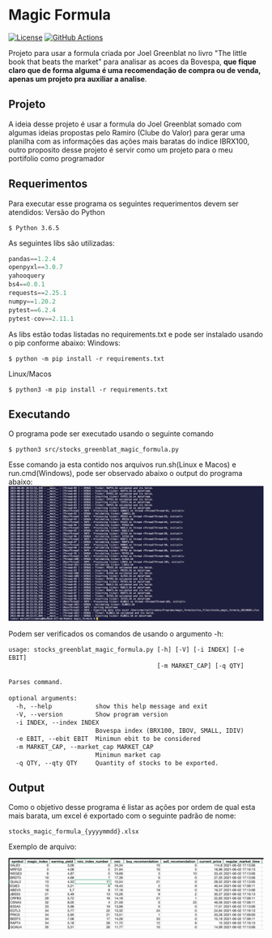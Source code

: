 # Magic Formula
[![License](https://img.shields.io/badge/License-Apache%202.0-blue.svg)](https://opensource.org/licenses/Apache-2.0)
[![GitHub Actions](https://img.shields.io/endpoint.svg?url=https%3A%2F%2Factions-badge.atrox.dev%2Fatrox%2Fsync-dotenv%2Fbadge)](https://actions-badge.atrox.dev/marinellirubens/magic_formula/goto)


Projeto para usar a formula criada por Joel Greenblat no livro "The little book that beats the market" para analisar as acoes da Bovespa, **que fique claro que de forma alguma é uma recomendação de compra ou de venda, apenas um projeto pra auxiliar a analise**.

## Projeto
A ideia desse projeto é usar a formula do Joel Greenblat somado com algumas ideias propostas pelo Ramiro (Clube do Valor) para gerar uma planilha com as informações das ações mais baratas do indice IBRX100, outro proposito desse projeto é servir como um projeto para o meu portifolio como programador

## Requerimentos
Para executar esse programa os seguintes requerimentos devem ser atendidos:
Versão do Python
```shell
$ Python 3.6.5
```
As seguintes libs são utilizadas:
```python
pandas==1.2.4
openpyxl==3.0.7
yahooquery
bs4==0.0.1
requests==2.25.1
numpy==1.20.2
pytest==6.2.4
pytest-cov==2.11.1
```
As libs estão todas listadas no requirements.txt e pode ser instalado usando o pip conforme abaixo:
Windows:
```shell
$ python -m pip install -r requirements.txt
```
Linux/Macos
```shell
$ python3 -m pip install -r requirements.txt
```

## Executando
O programa pode ser executado usando o seguinte comando
```shell
$ python3 src/stocks_greenblat_magic_formula.py
```
Esse comando ja esta contido nos arquivos run.sh(Linux e Macos) e run.cmd(Windows), pode ser observado abaixo o output do programa abaixo:
![program_running](program_running.png "program_running")

Podem ser verificados os comandos de usando o argumento -h:
```shell
usage: stocks_greenblat_magic_formula.py [-h] [-V] [-i INDEX] [-e EBIT]
                                         [-m MARKET_CAP] [-q QTY]

Parses command.

optional arguments:
  -h, --help            show this help message and exit
  -V, --version         Show program version
  -i INDEX, --index INDEX
                        Bovespa index (BRX100, IBOV, SMALL, IDIV)
  -e EBIT, --ebit EBIT  Minimun ebit to be considered
  -m MARKET_CAP, --market_cap MARKET_CAP
                        Minimun market cap
  -q QTY, --qty QTY     Quantity of stocks to be exported.
```


## Output
Como o objetivo desse programa é listar as ações por ordem de qual esta mais barata, um excel é exportado com o seguinte padrão de nome:
```
stocks_magic_formula_{yyyymmdd}.xlsx
```
Exemplo de arquivo:

![exemplo_planilha](exemplo_planilha.png "exemplo_planilha")
